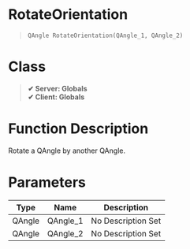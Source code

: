 # RotateOrientation
> `QAngle RotateOrientation(QAngle_1, QAngle_2)`
# Class
> __✔ Server: Globals__  
> __✔ Client: Globals__  
# Function Description
Rotate a QAngle by another QAngle.
# Parameters
Type|Name|Description
--|--|--
QAngle|QAngle_1|No Description Set
QAngle|QAngle_2|No Description Set
